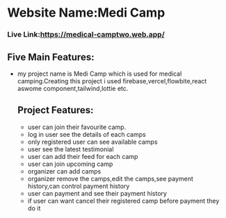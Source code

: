 # Website Name:Medi Camp

### Live Link:https://medical-camptwo.web.app/
## Five Main Features:
- my project name is Medi Camp which is used for medical camping.Creating this project i used firebase,vercel,flowbite,react aswome component,tailwind,lottie etc.
  ## Project Features:
  - user can join their favourite camp.
  - log in user see the details of each camps
  - only registered user can see available camps
  - user see the latest testimonial
  - user can add their feed for each camp
  - user can join upcoming camp
  - organizer can add camps
  - organizer remove the camps,edit the camps,see payment history,can control payment history
  - user can payment and see their payment history
  - if user can want cancel their registered camp before payment they do it
    
